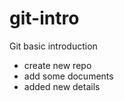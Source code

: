 # git-intro
 Git basic introduction
 
 - create new repo
 - add some documents
 - added new details
 
